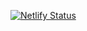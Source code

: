 [![Netlify Status](https://api.netlify.com/api/v1/badges/777346b1-16d8-4ea3-8035-087f1d2af3a7/deploy-status)](https://app.netlify.com/sites/cheng92/deploys)
